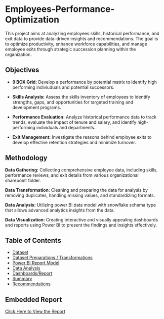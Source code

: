 # Employees-Performance-Optimization

This project aims at analyzing employees skills, historical performance, and exit data to provide data-driven insights and recommendations. The goal is to optimize productivity, enhance workforce capabilities, and manage employee exits through strategic succession planning within the organization.

## Objectives

- **9 BOX Grid:** Develop a performance by potential matrix to identify high performing indiviuduals and potential successors.

- **Skills Analysis:** Assess the skills inventory of employees to identify strengths, gaps, and opportunities for targeted training and development programs.

- **Performance Evaluation:** Analyze historical performance data to track trends, evaluate the impact of tenure and salary, and identify high-performing individuals and departments.

- **Exit Management:** Investigate the reasons behind employee exits to develop effective retention strategies and minimize turnover.

## Methodology

**Data Gathering:** Collecting comprehensive employee data, including skills, performance reviews, and exit details from various organizational sharepoint folder.

**Data Transformation:** Cleaning and preparing the data for analysis by removing duplicates, handling missing values, and standardizing formats.

**Data Analysis:** Utilizing power BI data model with snowflake schema type that allows advanced analytics insights from the data.

**Data Visualization:** Creating interactive and visually appealing dashboards and reports using Power BI to present the findings and insights effectively.

## Table of Contents
- [Dataset](./Dataset.md)
- [Dataset Preparations / Transformations](./Data_Preparations.md)
- [Power BI Report Model](./Data_Modelling.md)
- [Data Analysis](./Data_Analysis.md)
- [Dashboards/Report](./Dashboards.md)
- [Summary](./Summary.md)
- [Recommendations](./Recommendations.md)

## Embedded Report

[Click Here to View the Report](https://app.powerbi.com/view?r=eyJrIjoiYmU0NjcwMDctMDZiYS00NjA2LTkxODEtMjEzYzc4NmNjMTU5IiwidCI6ImUwOTk1NmY0LTBmMWItNDAzMi1iZWZiLTFiYTJhMmM3Mzg1MSJ9&pageName=ReportSection81f63d0c90952a2ce510)

